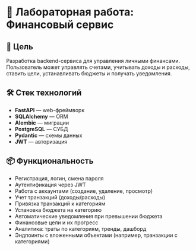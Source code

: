 # 📘 Лабораторная работа: Финансовый сервис

## 🧠 Цель

Разработка backend-сервиса для управления личными финансами. Пользователь может управлять счетами, учитывать доходы и расходы, ставить цели, устанавливать бюджеты и получать уведомления.

## 🛠️ Стек технологий

- **FastAPI** — web-фреймворк
- **SQLAlchemy** — ORM
- **Alembic** — миграции
- **PostgreSQL** — СУБД
- **Pydantic** — схемы данных
- **JWT** — авторизация

## 📦 Функциональность

- Регистрация, логин, смена пароля
- Аутентификация через JWT
- Работа с аккаунтами (создание, удаление, просмотр)
- Учет транзакций (доходы/расходы)
- Привязка транзакций к категориям
- Установка бюджета на категорию
- Автоматические уведомления при превышении бюджета
- Финансовые цели и их прогресс
- Аналитика: траты по категориям, тренды, дашборд
- Эндпоинты с вложенными объектами (например, транзакции с категориями)